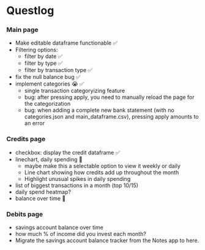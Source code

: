 # Questlog

### Main page
- Make editable dataframe functionable ✅
- Filtering options:
    - filter by date ✅
    - filter by type ✅
    - filter by transaction type ✅
- fix the null balance bug ✅
- implement categories 😭 ✅
    - single transaction categoryizing feature
    - bug: after pressing apply, you need to manually reload the page for the categorization
    - bug: when adding a complete new bank statement (with no categories.json and main_dataframe.csv), pressing apply amounts to an error

### Credits page
- checkbox: display the credit dataframe ✅
- linechart, daily spending 🚧
    - maybe make this a selectable option to view it weekly or daily
    - Line chart showing how credits add up throughout the month
    - Highlight unusual spikes in daily spending
- list of biggest transactions in a month (top 10/15)
- daily spend heatmap?
- balance over time 🚧

### Debits page
- savings account balance over time
- how much % of income did you invest each month?
- Migrate the savings account balance tracker from the Notes app to here.
